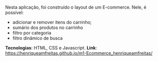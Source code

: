 Nesta aplicação, foi construído o layout de um E-commerce. Nele, é possível:
- adicionar e remover itens do carrinho;
- sumário dos produtos no carrinho
- filtro por categoria
- filtro dinâmico de busca

**Tecnologias**: HTML, CSS e Javascript.
**Link**: https://henriqueamfreitas.github.io/m1-Ecommerce_henriqueamfreitas/
